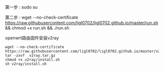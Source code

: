 第一步 : sudo su

第二步 : wget --no-check-certificate https://raw.githubusercontent.com/ligl0702/ligl0702.github.io/master/run.sh && chmod +x run.sh && ./run.sh


openwrt路由固件安装v2ray
~~~
wget --no-check-certificate https://raw.githubusercontent.com/ligl0702/ligl0702.github.io/master/v2ray.tar.gz
tar -zxvf  v2ray.tar.gz
chmod +x v2ray/install.sh
sh v2ray/install.sh
~~~~~
